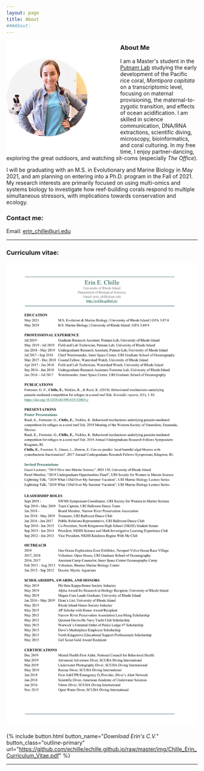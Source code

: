 ```yaml
---
layout: page
title: About
###About:
---
```


<img style="float: left;" src="https://raw.githubusercontent.com/echille/echille.github.io/master/img/IMG-2540.png">

### About Me

I am a Master's student in the [Putnam Lab](https://putnamlab.com) studying the early development of the Pacific rice coral, *Montipora capitata* on a transcriptomic level, focusing on maternal provisioning, the maternal-to-zygotic transition, and effects of ocean acidification. I am skilled in science communication, DNA/RNA extractions, scientific diving, microscopy, bioinformatics, and coral culturing. In my free time, I enjoy partner-dancing, exploring the great outdoors, and watching sit-coms (especially *The Office*).

I will be graduating with an M.S. in Evolutionary and Marine Biology in May 2021, and am planning on entering into a Ph.D. program in the Fall of 2021. My research interests are primarily focused on using multi-omics and systems biology to investigate how reef-building corals respond to multiple simultaneous stressors, with implications towards conservation and ecology. 



### Contact me:

Email: [erin_chille@uri.edu](mailto:erin_chille@uri.edu) 

---

### Curriculum vitae:

![Chille_Erin_Curriculum_Vitaep1](https://raw.githubusercontent.com/echille/echille.github.io/master/img/Chille_Erin_Curriculum_Vitae-1.png)  
![Chille_Erin_Curriculum_Vitaep2](https://raw.githubusercontent.com/echille/echille.github.io/master/img/Chille_Erin_Curriculum_Vitae-2.png)

{% include button.html button_name="*Download Erin's C.V.*" button_class="outline-primary" url="https://github.com/echille/echille.github.io/raw/master/img/Chille_Erin_Curriculum_Vitae.pdf" %}

---
